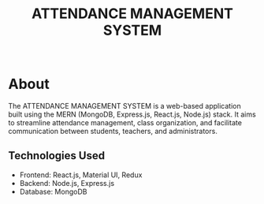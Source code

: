 <h1 align="center">
    ATTENDANCE MANAGEMENT SYSTEM
</h1>

<br>

# About

The ATTENDANCE MANAGEMENT SYSTEM is a web-based application built using the MERN (MongoDB, Express.js, React.js, Node.js) stack. It aims to streamline attendance management, class organization, and facilitate communication between students, teachers, and administrators.

## Technologies Used

- Frontend: React.js, Material UI, Redux
- Backend: Node.js, Express.js
- Database: MongoDB

<br>
